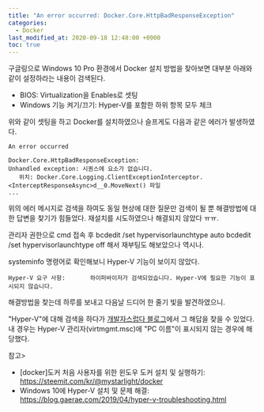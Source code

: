```yaml
---
title: "An error occurred: Docker.Core.HttpBadResponseException"
categories:
  - Docker
last_modified_at: 2020-09-18 12:48:00 +0900
toc: true
---
```

구글링으로 Windows 10 Pro 환경에서 Docker 설치 방법을 찾아보면 대부분 아래와 같이 설정하라는 내용이 검색된다.
- BIOS: Virtualization을 Enables로 셋팅
- Windows 기능 켜기/끄기: Hyper-V를 포함한 하위 항목 모두 체크

위와 같이 셋팅을 하고 Docker를 설치하였으나 슬프게도 다음과 같은 에러가 발생하였다.
```
An error occurred

Docker.Core.HttpBadResponseException:
Unhandled exception: 시퀀스에 요소가 없습니다.
   위치: Docker.Core.Logging.ClientExceptionInterceptor.<InterceptResponseAsync>d__0.MoveNext() 파일
...
```

위의 에러 메시지로 검색을 하여도 동일 현상에 대한 질문만 검색이 될 뿐 해결방법에 대한 답변을 찾기가 힘들었다.
재설치를 시도하였으나 해결되지 않았다 ㅠㅠ.

관리자 권한으로 cmd 접속 후
bcdedit /set hypervisorlaunchtype auto
bcdedit /set hypervisorlaunchtype off
해서 재부팅도 해보았으나 역시나.

systeminfo 명령어로 확인해보니 Hyper-V 기능이 보이지 않았다.
```
Hyper-V 요구 사항:       하이퍼바이저가 검색되었습니다. Hyper-V에 필요한 기능이 표시되지 않습니다.
```


해결방법을 찾는데 하루를 보내고 다음날 드디어 한 줄기 빛을 발견하였으니.

"Hyper-V"에 대해 검색을 하다가 [개발자스럽다 블로그](https://blog.gaerae.com/2019/04/hyper-v-troubleshooting.html)에서 그 해답을 찾을 수 있었다.
내 경우는 Hyper-V 관리자(virtmgmt.msc)에 "PC 이름"이 표시되지 않는 경우에 해당했다.


참고>
- [docker]도커 처음 사용자를 위한 윈도우 도커 설치 및 실행하기: <https://steemit.com/kr/@mystarlight/docker>
- Windows 10에 Hyper-V 설치 및 문제 해결: <https://blog.gaerae.com/2019/04/hyper-v-troubleshooting.html>
